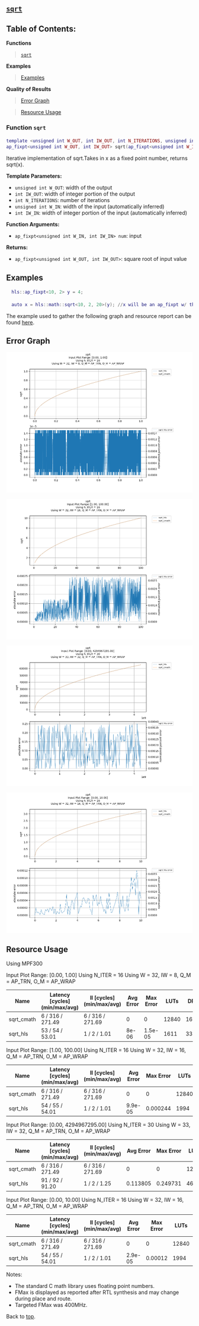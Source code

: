 ## [`sqrt`](../../include/hls_sqrt.hpp)

## Table of Contents:

**Functions**

> [`sqrt`](#function-sqrt)

**Examples**

> [Examples](#examples)

**Quality of Results**

> [Error Graph](#error-graph)

> [Resource Usage](#resource-usage)


### Function `sqrt`
~~~lua
template <unsigned int W_OUT, int IW_OUT, int N_ITERATIONS, unsigned int W_IN, int IW_IN>
ap_fixpt<unsigned int W_OUT, int IW_OUT> sqrt(ap_fixpt<unsigned int W_IN, int IW_IN> num)
~~~

Iterative implementation of sqrt.Takes in x as a fixed point number, returns sqrt(x).

**Template Parameters:**

- `unsigned int W_OUT`: width of the output
- `int IW_OUT`: width of integer portion of the output
- `int N_ITERATIONS`: number of iterations
- `unsigned int W_IN`: width of the input (automatically inferred)
- `int IW_IN`: width of integer portion of the input (automatically inferred)

**Function Arguments:**

- `ap_fixpt<unsigned int W_IN, int IW_IN> num`: input

**Returns:**

- `ap_fixpt<unsigned int W_OUT, int IW_OUT>`: square root of input value 
## Examples

~~~lua
  hls::ap_fixpt<10, 2> y = 4;

  auto x = hls::math::sqrt<10, 2, 20>(y); //x will be an ap_fixpt w/ the value 2

~~~

The example used to gather the following graph and resource report can be found [here](../../examples/simple/sqrt).

## Error Graph

![sqrt_D32_I8_S0.000000_L1.000000_N16](../graphs/sqrt_D32_I8_S0.000000_L1.000000_N16_graph.png)

![sqrt_D32_I16_S1.000000_L100.000000_N16](../graphs/sqrt_D32_I16_S1.000000_L100.000000_N16_graph.png)

![sqrt_D33_I32_S0.000000_L4294967295.000000_N30](../graphs/sqrt_D33_I32_S0.000000_L4294967295.000000_N30_graph.png)

![sqrt_D32_I16_S0.000000_L10.000000_N16](../graphs/sqrt_D32_I16_S0.000000_L10.000000_N16_graph.png)

## Resource Usage

Using MPF300

Input Plot Range: [0.00, 1.00]
Using N_ITER = 16
Using W = 32, IW = 8, Q_M = AP_TRN, O_M = AP_WRAP

| Name       | Latency [cycles] (min/max/avg)   | II [cycles] (min/max/avg)   |   Avg Error |   Max Error |   LUTs |   DFFs |   DSPs |   LSRAM |   uSRAM | Estimated Frequency   |
|------------|----------------------------------|-----------------------------|-------------|-------------|--------|--------|--------|---------|---------|-----------------------|
| sqrt_cmath | 6 / 316 / 271.49                 | 6 / 316 / 271.69            |       0     |     0       |  12840 |  16586 |      6 |       0 |       0 | 430.293 MHz           |
| sqrt_hls   | 53 / 54 / 53.01                  | 1 / 2 / 1.01                |       8e-06 |     1.5e-05 |   1611 |   3338 |      0 |       0 |       4 | 430.293 MHz           |


Input Plot Range: [1.00, 100.00]
Using N_ITER = 16
Using W = 32, IW = 16, Q_M = AP_TRN, O_M = AP_WRAP

| Name       | Latency [cycles] (min/max/avg)   | II [cycles] (min/max/avg)   |   Avg Error |   Max Error |   LUTs |   DFFs |   DSPs |   LSRAM |   uSRAM | Estimated Frequency   |
|------------|----------------------------------|-----------------------------|-------------|-------------|--------|--------|--------|---------|---------|-----------------------|
| sqrt_cmath | 6 / 316 / 271.49                 | 6 / 316 / 271.69            |     0       |    0        |  12840 |  16586 |      6 |       0 |       0 | 430.293 MHz           |
| sqrt_hls   | 54 / 55 / 54.01                  | 1 / 2 / 1.01                |     9.9e-05 |    0.000244 |   1994 |   3081 |      0 |       0 |       6 | 430.293 MHz           |


Input Plot Range: [0.00, 4294967295.00]
Using N_ITER = 30
Using W = 33, IW = 32, Q_M = AP_TRN, O_M = AP_WRAP

| Name       | Latency [cycles] (min/max/avg)   | II [cycles] (min/max/avg)   |   Avg Error |   Max Error |   LUTs |   DFFs |   DSPs |   LSRAM |   uSRAM | Estimated Frequency   |
|------------|----------------------------------|-----------------------------|-------------|-------------|--------|--------|--------|---------|---------|-----------------------|
| sqrt_cmath | 6 / 316 / 271.49                 | 6 / 316 / 271.69            |    0        |    0        |  12840 |  16586 |      6 |       0 |       0 | 430.293 MHz           |
| sqrt_hls   | 91 / 92 / 91.20                  | 1 / 2 / 1.25                |    0.113805 |    0.249731 |   4694 |   7065 |      0 |       0 |       5 | 430.293 MHz           |


Input Plot Range: [0.00, 10.00]
Using N_ITER = 16
Using W = 32, IW = 16, Q_M = AP_TRN, O_M = AP_WRAP

| Name       | Latency [cycles] (min/max/avg)   | II [cycles] (min/max/avg)   |   Avg Error |   Max Error |   LUTs |   DFFs |   DSPs |   LSRAM |   uSRAM | Estimated Frequency   |
|------------|----------------------------------|-----------------------------|-------------|-------------|--------|--------|--------|---------|---------|-----------------------|
| sqrt_cmath | 6 / 316 / 271.49                 | 6 / 316 / 271.69            |     0       |     0       |  12840 |  16586 |      6 |       0 |       0 | 430.293 MHz           |
| sqrt_hls   | 54 / 55 / 54.01                  | 1 / 2 / 1.01                |     2.9e-05 |     0.00012 |   1994 |   3081 |      0 |       0 |       6 | 430.293 MHz           |

Notes:
- The standard C math library uses floating point numbers.
- FMax is displayed as reported after RTL synthesis and may change during place and route.
- Targeted FMax was 400MHz.


Back to [top](#).